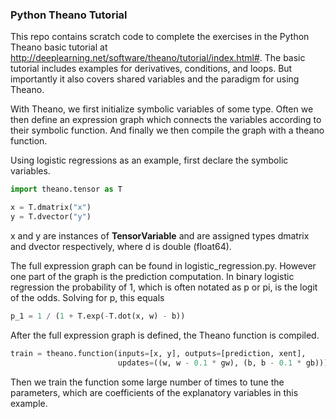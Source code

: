 ### Python Theano Tutorial

This repo contains scratch code to complete the exercises in the Python Theano basic tutorial at http://deeplearning.net/software/theano/tutorial/index.html#.
The basic tutorial includes examples for derivatives, conditions, and loops.  But importantly it also covers shared variables and the paradigm for using Theano.

With Theano, we first initialize symbolic variables of some type.  Often we then define an expression graph which connects the variables according to their symbolic function.  And finally we then compile the graph with a theano function.

Using logistic regressions as an example, first declare the symbolic variables.
 ```python
 import theano.tensor as T

 x = T.dmatrix("x")
 y = T.dvector("y") 
 ```
 x and y are instances of **TensorVariable** and are assigned types dmatrix and dvector respectively, where d is double (float64).

The full expression graph can be found in logistic_regression.py.  However one part of the graph is the prediction computation.  In binary logistic regression the probability of 1, which is often notated as p or pi, is the logit of the odds.  Solving for p, this equals
```python
p_1 = 1 / (1 + T.exp(-T.dot(x, w) - b))
```
After the full expression graph is defined, the Theano function is compiled.
```python
train = theano.function(inputs=[x, y], outputs=[prediction, xent],
                        updates=((w, w - 0.1 * gw), (b, b - 0.1 * gb)))
``` 
Then we train the function some large number of times to tune the parameters, which are coefficients of the explanatory variables in this example.  